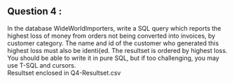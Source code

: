 
## Question 4 :
In the database WideWorldImporters, write a SQL query which reports the highest loss of money from orders not being converted into invoices, by customer category. The name and id of the customer who generated this highest loss must also be identi{ed. The resultset is ordered by highest loss. <br />
You should be able to write it in pure SQL, but if too challenging, you may use T-SQL and cursors. <br />
Resultset enclosed in Q4-Resultset.csv <br />